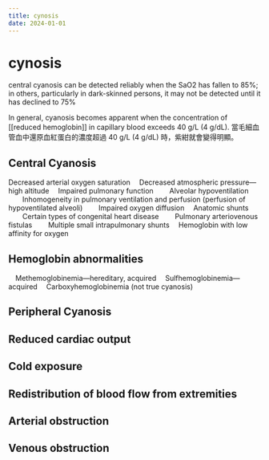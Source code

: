 ```yaml
---
title: cynosis
date: 2024-01-01
---
```

# cynosis

central cyanosis can be detected reliably when the SaO2 has fallen to 85%; in others, particularly in dark-skinned persons, it may not be detected until it has declined to 75%

In general, cyanosis becomes apparent when the concentration of [[reduced hemoglobin]] in capillary blood exceeds 40 g/L (4 g/dL).
當毛細血管血中還原血紅蛋白的濃度超過 40 g/L (4 g/dL) 時，紫紺就會變得明顯。

## Central Cyanosis
Decreased arterial oxygen saturation
 Decreased atmospheric pressure—high altitude
 Impaired pulmonary function
  Alveolar hypoventilation
  Inhomogeneity in pulmonary ventilation and perfusion (perfusion of hypoventilated alveoli)
  Impaired oxygen diffusion
 Anatomic shunts
  Certain types of congenital heart disease
  Pulmonary arteriovenous fistulas
  Multiple small intrapulmonary shunts
 Hemoglobin with low affinity for oxygen
## Hemoglobin abnormalities
 Methemoglobinemia—hereditary, acquired
 Sulfhemoglobinemia—acquired
 Carboxyhemoglobinemia (not true cyanosis)
## Peripheral Cyanosis
## Reduced cardiac output
## Cold exposure
## Redistribution of blood flow from extremities
## Arterial obstruction
## Venous obstruction
